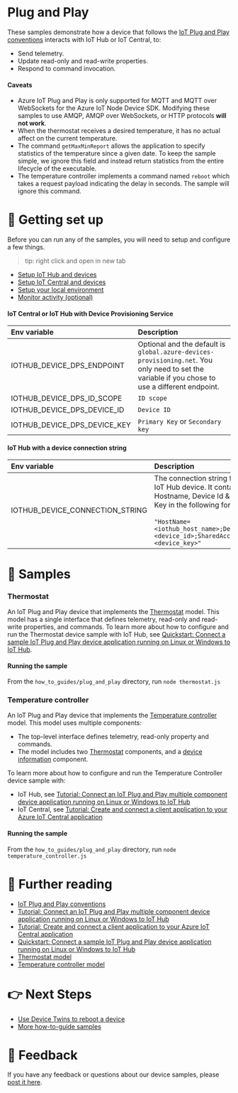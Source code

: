 # Plug and Play

These samples demonstrate how a device that follows the [IoT Plug and Play conventions](https://docs.microsoft.com/azure/iot-pnp/concepts-convention) interacts with IoT Hub or IoT Central, to:

- Send telemetry.
- Update read-only and read-write properties.
- Respond to command invocation.

#### Caveats

- Azure IoT Plug and Play is only supported for MQTT and MQTT over WebSockets for the Azure IoT Node Device SDK. Modifying these samples to use AMQP, AMQP over WebSockets, or HTTP protocols **will not work**.
- When the thermostat receives a desired temperature, it has no actual affect on the current temperature.
- The command `getMaxMinReport` allows the application to specify statistics of the temperature since a given date. To keep the sample simple, we ignore this field and instead return statistics from the entire lifecycle of the executable.
- The temperature controller implements a command named `reboot` which takes a request payload indicating the delay in seconds. The sample will ignore this command.

# 🦉 Getting set up

Before you can run any of the samples, you will need to setup and configure a few things.

> tip: right click and open in new tab

- [Setup IoT Hub and devices](../../../doc/devicesamples/iot-hub-prerequisites.md)
- [Setup IoT Central and devices](../../../doc/devicesamples/iot-central-prerequisites.md)
- [Setup your local environment](../../../doc/devicesamples/dev-environment.md)
- [Monitor activity (optional)](../../../doc/devicesamples/monitor-iot-hub.md)

#### IoT Central or IoT Hub with Device Provisioning Service

| Env variable                 | Description                                                                                                                                    |
| :--------------------------- | :--------------------------------------------------------------------------------------------------------------------------------------------- |
| IOTHUB_DEVICE_DPS_ENDPOINT   | Optional and the default is `global.azure-devices-provisioning.net`. You only need to set the variable if you chose to use a different endpoint. |
| IOTHUB_DEVICE_DPS_ID_SCOPE   | `ID scope`                                                                                                                                     |
| IOTHUB_DEVICE_DPS_DEVICE_ID  | `Device ID`                                                                                                                                    |
| IOTHUB_DEVICE_DPS_DEVICE_KEY | `Primary Key` or `Secondary key`               

#### IoT Hub with a device connection string

| Env variable                    | Description                                                                                                                                                                                                         |
| :------------------------------ | :------------------------------------------------------------------------------------------------------------------------------------------------------------------------------------------------------------------ |
| IOTHUB_DEVICE_CONNECTION_STRING | The connection string for your IoT Hub device. It contains the Hostname, Device Id & Device Key in the following format:<br/><br/>`"HostName=<iothub_host_name>;DeviceId=<device_id>;SharedAccessKey=<device_key>"` |

# 🌟 Samples

### Thermostat

An IoT Plug and Play device that implements the [Thermostat](https://devicemodels.azure.com/dtmi/com/example/thermostat-1.json) model. This model has a single interface that defines telemetry, read-only and read-write properties, and commands. To learn more about how to configure and run the Thermostat device sample with IoT Hub, see [Quickstart: Connect a sample IoT Plug and Play device application running on Linux or Windows to IoT Hub](https://docs.microsoft.com/azure/iot-pnp/quickstart-connect-device?pivots=programming-language-javascript).

#### Running the sample

From the `how_to_guides/plug_and_play` directory, run `node thermostat.js`

### Temperature controller

An IoT Plug and Play device that implements the [Temperature controller](https://devicemodels.azure.com/dtmi/com/example/temperaturecontroller-2.json) model. This model uses multiple components:

  - The top-level interface defines telemetry, read-only property and commands.
  - The model includes two [Thermostat](https://devicemodels.azure.com/dtmi/com/example/thermostat-1.json) components, and a [device information](https://devicemodels.azure.com/dtmi/azure/devicemanagement/deviceinformation-1.json) component.

To learn more about how to configure and run the Temperature Controller device sample with:

  - IoT Hub, see [Tutorial: Connect an IoT Plug and Play multiple component device application running on Linux or Windows to IoT Hub](https://docs.microsoft.com/azure/iot-pnp/tutorial-multiple-components?pivots=programming-language-javascript)
  - IoT Central, see [Tutorial: Create and connect a client application to your Azure IoT Central application](https://docs.microsoft.com/azure/iot-central/core/tutorial-connect-device?pivots=programming-language-javascript)

#### Running the sample

From the `how_to_guides/plug_and_play` directory, run `node temperature_controller.js`

# 📖 Further reading

- [IoT Plug and Play conventions](https://docs.microsoft.com/azure/iot-pnp/concepts-convention)
- [Tutorial: Connect an IoT Plug and Play multiple component device application running on Linux or Windows to IoT Hub](https://docs.microsoft.com/azure/iot-pnp/tutorial-multiple-components?pivots=programming-language-javascript)
- [Tutorial: Create and connect a client application to your Azure IoT Central application](https://docs.microsoft.com/azure/iot-central/core/tutorial-connect-device?pivots=programming-language-javascript)
- [Quickstart: Connect a sample IoT Plug and Play device application running on Linux or Windows to IoT Hub](https://docs.microsoft.com/azure/iot-pnp/quickstart-connect-device?pivots=programming-language-javascript)
- [Thermostat model](https://devicemodels.azure.com/dtmi/com/example/thermostat-1.json)
- [Temperature controller model](https://devicemodels.azure.com/dtmi/com/example/temperaturecontroller-2.json)

# 👉 Next Steps

- [Use Device Twins to reboot a device](../device_reboot)
- [More how-to-guide samples](../../)

# 💬 Feedback

If you have any feedback or questions about our device samples, please [post it here](https://github.com/Azure/azure-iot-sdk-node/discussions/1042).
